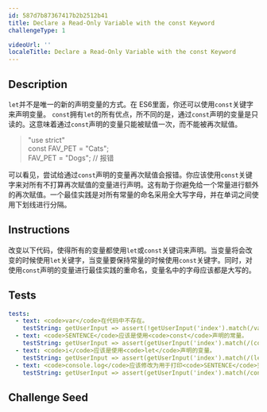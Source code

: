 ```yaml
---
id: 587d7b87367417b2b2512b41
title: Declare a Read-Only Variable with the const Keyword
challengeType: 1

videoUrl: ''
localeTitle: Declare a Read-Only Variable with the const Keyword
---
```


## Description
<section id='description'>
<code>let</code>并不是唯一的新的声明变量的方式。在 ES6里面，你还可以使用<code>const</code>关键字来声明变量。
<code>const</code>拥有<code>let</code>的所有优点，所不同的是，通过<code>const</code>声明的变量是只读的。这意味着通过<code>const</code>声明的变量只能被赋值一次，而不能被再次赋值。
<blockquote>"use strict"<br>const FAV_PET = "Cats";<br>FAV_PET = "Dogs"; // 报错 </blockquote>
可以看见，尝试给通过<code>const</code>声明的变量再次赋值会报错。你应该使用<code>const</code>关键字来对所有不打算再次赋值的变量进行声明。这有助于你避免给一个常量进行额外的再次赋值。一个最佳实践是对所有常量的命名采用全大写字母，并在单词之间使用下划线进行分隔。
</section>

## Instructions
<section id='instructions'>
改变以下代码，使得所有的变量都使用<code>let</code>或<code>const</code>关键词来声明。当变量将会改变的时候使用<code>let</code>关键字，当变量要保持常量的时候使用<code>const</code>关键字。同时，对使用<code>const</code>声明的变量进行最佳实践的重命名，变量名中的字母应该都是大写的。
</section>

## Tests
<section id='tests'>

```yml
tests:
  - text: <code>var</code>在代码中不存在。
    testString: getUserInput => assert(!getUserInput('index').match(/var/g),'<code>var</code>在代码中不存在。');
  - text: <code>SENTENCE</code>应该是使用<code>const</code>声明的常量。
    testString: getUserInput => assert(getUserInput('index').match(/(const SENTENCE)/g), '<code>SENTENCE</code>应该是使用<code>const</code>声明的常量。');
  - text: <code>i</code>应该是使用<code>let</code>声明的变量。
    testString: getUserInput => assert(getUserInput('index').match(/(let i)/g), '<code>i</code>应该是使用<code>let</code>声明的变量。');
  - text: <code>console.log</code>应该修改为用于打印<code>SENTENCE</code>变量。
    testString: getUserInput => assert(getUserInput('index').match(/console\.log\(\s*SENTENCE\s*\)\s*;?/g), '<code>console.log</code>应该修改为用于打印<code>SENTENCE</code>变量。');

```

</section>

## Challenge Seed
<section id='challengeSeed'>















</section>

              